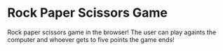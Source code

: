 # Rock Paper Scissors Game
Rock paper scissors game in the browser! The user can play againts the computer
and whoever gets to five points the game ends!